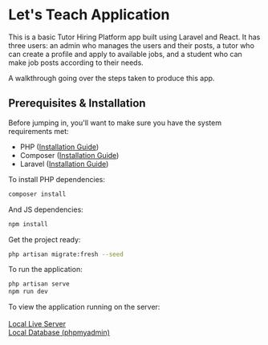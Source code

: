 # Let's Teach Application

This is a basic Tutor Hiring Platform app built using Laravel and React. It has three users: an admin who manages the users and their posts, a tutor who can create a profile and apply to available jobs, and a student who can make job posts according to their needs. 

A walkthrough going over the steps taken to produce this app.

## Prerequisites & Installation

Before jumping in, you'll want to make sure you have the system requirements met:
- PHP ([Installation Guide](https://www.php.net/manual/en/install.php))
- Composer ([Installation Guide](https://getcomposer.org/doc/00-intro.md)) 
- Laravel ([Installation Guide](https://laravel.com/docs/10.x))

To install PHP dependencies:

```bash
composer install
```
And JS dependencies:
```bash
npm install
```

Get the project ready:

```bash
php artisan migrate:fresh --seed
```

To run the application:

```bash
php artisan serve
npm run dev
```

To view the application running on the server: 
<br><br>
[Local Live Server](http://127.0.0.1:8000/)                 
[Local Database (phpmyadmin)](http://127.0.0.1:9000/) 
